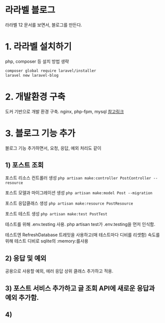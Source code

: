 # 라라벨 블로그

라라벨 12 문서를 보면서, 블로그를 만든다.

# 1. 라라벨 설치하기

php, composer 등 설치 방법 생략

```bash
composer global require laravel/installer
laravel new laravel-blog
```

# 2. 개발환경 구축

도커 기반으로 개발 환경 구축. nginx, php-fpm, mysql
[참고링크](https://www.youtube.com/watch?v=qv-P_rPFw4c)

# 3. 블로그 기능 추가

블로그 기능 추가하면서, 요청, 응답, 예외 처리도 같이

## 1) 포스트 조회

포스트 리소스 컨트롤러 생성 `php artisan make:controller PostController --resource`

포스트 모델과 마이그레이션 생성 `php artisan make:model Post --migration`

포스트 응답클래스 생성 `php artisan make:resource PostResource`

포스트 테스트 생성 `php artisan make:test PostTest`

테스트를 위해 .env.testing 사용. php artisan test가 .env.testing을 먼저 인식함.

테스트엔 RefreshDatabase 트레잇을 사용하고(매 테스트마다 디비를 리셋함)
속도를 위해 테스트 디비로 sqlite의 :memory:를사용

## 2) 응답 및 예외

공용으로 사용할 예외, 에러 응답 상위 클래스 추가하고 적용.

## 3) 포스트 서비스 추가하고 글 조회 API에 새로운 응답과 예외 추가함.

## 4)  
